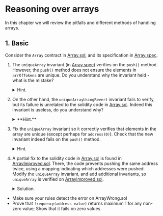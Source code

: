 # Reasoning over arrays
In this chapter we will review the pitfalls and different methods of handling arrays.

## 1. Basic
Consider the `Array` contract in [Array.sol](1.Basic/Array.sol), and its
specification in [Array.spec](1.Basic/Array.spec).

1. The `uniqueArray` invariant (in [Array.spec](1.Basic/Array.spec))
   verifies on the `push()` method. However, the `push()` method does not
   ensure the elements in `arrOfTokens` are unique.
   Do you understand why the invariant held - what is the mistake?
   <details><summary>Hint. </summary>
   Recall that by default the Prover ignores reverting paths.
   </details>
1. On the other hand, the `uniqueArrayUsingRevert` invariant fails to verify,
   but its failure is unrelated to the solidity code in
   [Array.sol](1.Basic/Array.sol). Indeed this invariant is useless, do you
   understand why?
   <details>
   <summary>**Hint.**</summary>

   What is the value of `get@withrevert(i)` when the function does revert?

   </details>
1. Fix the `uniqueArray` invariant so it correctly verifies that elements in
   the array are unique (except perhaps for `address(0)`). Check that the new
   invariant indeed fails on the `push()` method.
   <details><summary>Hint.</summary>
   Use `getWithDefaultValue` method. A solution can be found in
   [ArraySemiFixed.spec](../Solutions/12.Lesson_Arrays/1.Basic/ArraySemiFixed.spec).
   </details>
1. A partial fix to the solidity code in [Array.sol](1.Basic/Array.sol) is found
   in [ArrayImproved.sol](1.Basic/ArrayImproved.sol). There, the code prevents
   pushing the same address twice, using a mapping indicating which addresses
   were pushed. Modify the `uniqueArray` invariant, and add additional invariants,
   so `uniqueArray` is verified on [ArrayImproved.sol](1.Basic/ArrayImproved.sol).
   <details><summary>Solution.</summary>
   See
   [Array.spec](../Solutions/12.Lesson_Arrays/1.Basic/Array.spec).
   </details>

- Make sure your rules detect the error on ArrayWrong.sol 
- Prove that `frequency(address value)` returns maximum 1 for any non-zero value; Show that it
  fails on zero values.

